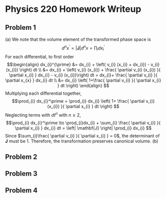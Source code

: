 # Physics 220 Homework Writeup
## Problem 1
(a) We note that the volume element of the transformed phase space is $$d^n x^\prime = \left| \mathbf{J} \right|  d^n x = \prod_{i} dx_{i}^\prime$$
For each differential, to first order $$\begin{align} dx_{i}^{\prime} &= dx_{i} + \left( v_{i} (x_{i} + dx_{i}) - v_{i} (x_{i}) \right) dt  \\
&= dx_{i} + \left( v_{i} (x_{i}) + \frac{ \partial v_{i} (x_{i}) }{ \partial x_{i} } dx_{i}  - v_{i} (x_{i})\right) dt = dx_{i}+ \frac{ \partial v_{i} }{ \partial x_{x} } dx_{i} dt  \\
&=  dx_{i} \left( 1+\frac{ \partial v_{i} }{ \partial x_{i} } dt \right)
\end{align} $$
Multiplying each differential together, $$\prod_{i} dx_{i}^\prime = \prod_{i} dx_{i} \left( 1+ \frac{ \partial v_{i} (x_{i}) }{ \partial x_{i} } dt \right) $$
Neglecting terms with $dt^n$ with $n \geq 2$, $$\prod_{i} dx_{i}^\prime \to \prod_{i}dx_{i} + \sum_{i} \frac{ \partial v_{i} }{ \partial x_{i} } dx_{i} dt = \left| \mathbf{J} \right| \prod_{i} dx_{i}  $$
Since $\sum_{i}\frac{ \partial v_{i} }{ \partial x_{i} } = 0$, the determinant of $\mathbf{J}$ must be 1. Therefore, the transformation preserves canonical volume.
(b)
## Problem 2
## Problem 3
## Problem 4
